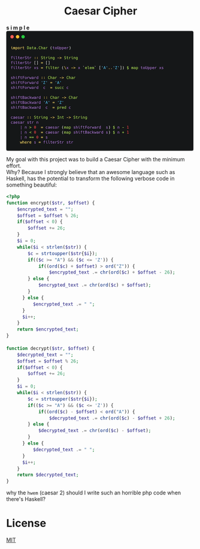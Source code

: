 <h1 align="center"> Caesar Cipher </h1>
<b align="center"> s i m p l e </b>

<img src="/docs/img.png" align="center">

My goal with this project was to build a Caesar Cipher with the minimum effort. <br />
Why? Because I strongly believe that an awesome language such as Haskell, has the potential to transform the following verbose code in something beautiful:

```php
<?php
function encrypt($str, $offset) {
    $encrypted_text = "";
    $offset = $offset % 26;
    if($offset < 0) {
        $offset += 26;
    }
    $i = 0;
    while($i < strlen($str)) {
        $c = strtoupper($str{$i}); 
        if(($c >= "A") && ($c <= 'Z')) {
            if((ord($c) + $offset) > ord("Z")) {
                $encrypted_text .= chr(ord($c) + $offset - 26);
        } else {
            $encrypted_text .= chr(ord($c) + $offset);
        }
      } else {
          $encrypted_text .= " ";
      }
      $i++;
    }
    return $encrypted_text;
}

function decrypt($str, $offset) {
    $decrypted_text = "";
    $offset = $offset % 26;
    if($offset < 0) {
        $offset += 26;
    }
    $i = 0;
    while($i < strlen($str)) {
        $c = strtoupper($str{$i}); 
        if(($c >= "A") && ($c <= 'Z')) {
            if((ord($c) - $offset) < ord("A")) {
                $decrypted_text .= chr(ord($c) - $offset + 26);
        } else {
            $decrypted_text .= chr(ord($c) - $offset);
        }
      } else {
          $decrypted_text .= " ";
      }
      $i++;
    }
    return $decrypted_text;
}
```

why the `hwem` (caesar 2) should I write such an horrible php code when there's Haskell?

# License
[MIT](/LICENSE.md)